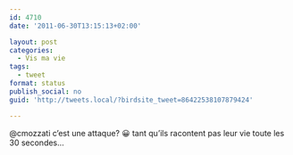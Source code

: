 ```yaml
---
id: 4710
date: '2011-06-30T13:15:13+02:00'

layout: post
categories:
  - Vis ma vie
tags:
  - tweet
format: status
publish_social: no
guid: 'http://tweets.local/?birdsite_tweet=86422538107879424'

---
```


@cmozzati c’est une attaque? 😀 tant qu’ils racontent pas leur vie toute les 30 secondes…